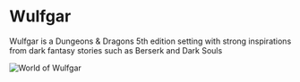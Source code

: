 # Wulfgar
Wulfgar is a Dungeons & Dragons 5th edition setting with strong inspirations from dark fantasy stories such as Berserk and Dark Souls

![World of Wulfgar](Wulfgar\Lore\Maps\WorldMap_Cities.jpg)